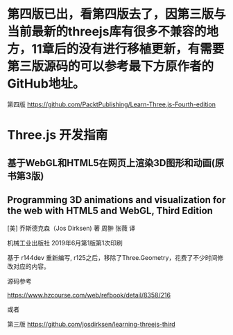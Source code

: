 <h1>第四版已出，看第四版去了，因第三版与当前最新的threejs库有很多不兼容的地方，11章后的没有进行移植更新，有需要第三版源码的可以参考最下方原作者的GitHub地址。</h1>

第四版 https://github.com/PacktPublishing/Learn-Three.js-Fourth-edition 



# Three.js 开发指南
## 基于WebGL和HTML5在网页上渲染3D图形和动画(原书第3版)
## Programming 3D animations and visualization for the web with HTML5 and WebGL, Third Edition
[美] 乔斯德克森（Jos Dirksen) 著
周翀 张薇 译 

机械工业出版社 2019年6月第1版第1次印刷


基于 r144dev 重新编写, r125之后，移除了Three.Geometry，花费了不少时间修改对应的内容。

源码参考

https://www.hzcourse.com/web/refbook/detail/8358/216


或者

第三版 https://github.com/josdirksen/learning-threejs-third


